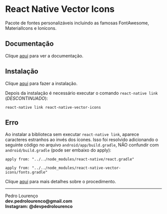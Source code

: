 # React Native Vector Icons

Pacote de fontes personalizáveis incluindo as famosas FontAwesome, MaterialIcons e Ionicons.

## Documentação

Clique [aqui](https://github.com/oblador/react-native-vector-icons) para ver a documentação.

## Instalação

Clique [aqui](https://www.npmjs.com/package/react-native-vector-icons) para fazer a instalação.

Depois da instalação é necessário executar o comando `react-native link` (_DESCONTINUADO_):

```
react-native link react-native-vector-icons
```

## Erro

Ao instalar a biblioteca sem executar `react-native link`, aparece caracteres estranhos ao invés dos ícones. Isso foi resolvido adicionando o seguinte código no arquivo `android/app/build.gradle`, NÃO confundir com `android/build.gradle` (pode ser embaixo do apply):

```
apply from: "../../node_modules/react-native/react.gradle"

apply from: "../../node_modules/react-native-vector-icons/fonts.gradle"
```

Clique [aqui](https://github.com/oblador/react-native-vector-icons#option-with-gradle-recommended) para mais detalhes sobre o procedimento.

<hr>
<stong>Pedro Lourenço</strong><br>
<Strong>dev.pedrolourenco@gmail.com</strong><br>
<Strong>Instagram: @devpedrolourenco</strong>